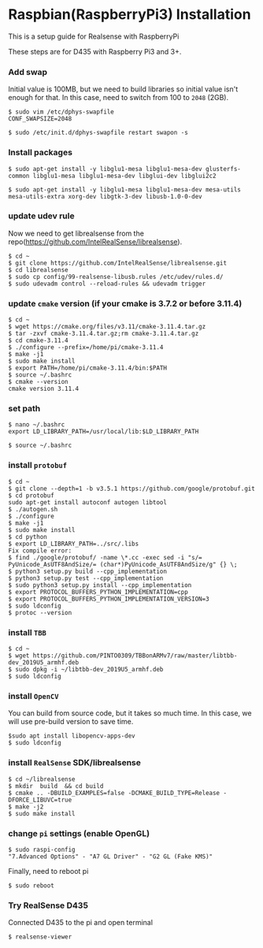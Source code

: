 # Raspbian(RaspberryPi3) Installation
This is a setup guide for Realsense with RaspberryPi

These steps are for D435 with Raspberry Pi3 and 3+.  

### Add swap
Initial value is 100MB, but we need to build libraries so initial value isn't enough for that.
In this case, need to switch from 100 to `2048` (2GB).  
```
$ sudo vim /etc/dphys-swapfile
CONF_SWAPSIZE=2048

$ sudo /etc/init.d/dphys-swapfile restart swapon -s
```

### Install packages
```
$ sudo apt-get install -y libglu1-mesa libglu1-mesa-dev glusterfs-common libglu1-mesa libglu1-mesa-dev libglui-dev libglui2c2

$ sudo apt-get install -y libglu1-mesa libglu1-mesa-dev mesa-utils mesa-utils-extra xorg-dev libgtk-3-dev libusb-1.0-0-dev
```

### update udev rule
Now we need to get librealsense from the repo(https://github.com/IntelRealSense/librealsense).
```
$ cd ~
$ git clone https://github.com/IntelRealSense/librealsense.git
$ cd librealsense
$ sudo cp config/99-realsense-libusb.rules /etc/udev/rules.d/ 
$ sudo udevadm control --reload-rules && udevadm trigger 

```

### update `cmake` version (if your cmake is 3.7.2 or before 3.11.4)
```
$ cd ~
$ wget https://cmake.org/files/v3.11/cmake-3.11.4.tar.gz
$ tar -zxvf cmake-3.11.4.tar.gz;rm cmake-3.11.4.tar.gz
$ cd cmake-3.11.4
$ ./configure --prefix=/home/pi/cmake-3.11.4
$ make -j1
$ sudo make install
$ export PATH=/home/pi/cmake-3.11.4/bin:$PATH
$ source ~/.bashrc
$ cmake --version
cmake version 3.11.4
```

### set path
```
$ nano ~/.bashrc
export LD_LIBRARY_PATH=/usr/local/lib:$LD_LIBRARY_PATH

$ source ~/.bashrc

```

### install `protobuf`
```
$ cd ~
$ git clone --depth=1 -b v3.5.1 https://github.com/google/protobuf.git
$ cd protobuf
sudo apt-get install autoconf autogen libtool
$ ./autogen.sh
$ ./configure
$ make -j1
$ sudo make install
$ cd python
$ export LD_LIBRARY_PATH=../src/.libs
Fix compile error:
$ find ./google/protobuf/ -name \*.cc -exec sed -i "s/= PyUnicode_AsUTF8AndSize/= (char*)PyUnicode_AsUTF8AndSize/g" {} \;
$ python3 setup.py build --cpp_implementation 
$ python3 setup.py test --cpp_implementation
$ sudo python3 setup.py install --cpp_implementation
$ export PROTOCOL_BUFFERS_PYTHON_IMPLEMENTATION=cpp
$ export PROTOCOL_BUFFERS_PYTHON_IMPLEMENTATION_VERSION=3
$ sudo ldconfig
$ protoc --version
```

### install `TBB`
```
$ cd ~
$ wget https://github.com/PINTO0309/TBBonARMv7/raw/master/libtbb-dev_2019U5_armhf.deb
$ sudo dpkg -i ~/libtbb-dev_2019U5_armhf.deb
$ sudo ldconfig
```

### install `OpenCV`
You can build from source code, but it takes so much time. In this case, we will use pre-build version to save time.
```
$sudo apt install libopencv-apps-dev
$ sudo ldconfig
```

### install `RealSense` SDK/librealsense
```
$ cd ~/librealsense
$ mkdir  build  && cd build
$ cmake .. -DBUILD_EXAMPLES=false -DCMAKE_BUILD_TYPE=Release -DFORCE_LIBUVC=true
$ make -j2
$ sudo make install
```

### change `pi` settings (enable OpenGL)
```
$ sudo raspi-config
"7.Advanced Options" - "A7 GL Driver" - "G2 GL (Fake KMS)"
```

Finally, need to reboot pi
```
$ sudo reboot
```


### Try RealSense D435
Connected D435 to the pi and open terminal
```
$ realsense-viewer
```
